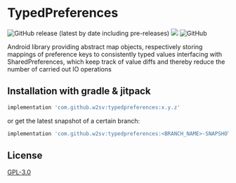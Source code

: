 # TypedPreferences

![GitHub release (latest by date including pre-releases)](https://img.shields.io/github/v/release/w2sv/TypedPreferences?include_prereleases)
[![](https://jitpack.io/v/w2sv/TypedPreferences.svg)](https://jitpack.io/#w2sv/TypedPreferences)
![GitHub](https://img.shields.io/github/license/w2sv/TypedPreferences)

Android library providing abstract map objects, respectively storing mappings of preference keys to consistently typed values interfacing with SharedPreferences, which keep track of value diffs and thereby reduce the number of carried out IO operations 

## Installation with gradle & jitpack

```gradle
implementation 'com.github.w2sv:typedpreferences:x.y.z'
```
or get the latest snapshot of a certain branch:
```gradle
implementation 'com.github.w2sv:typedpreferences:<BRANCH_NAME>-SNAPSHOT'
```

## License

[GPL-3.0](https://github.com/w2sv/TypedPreferences/blob/master/LICENSE)
